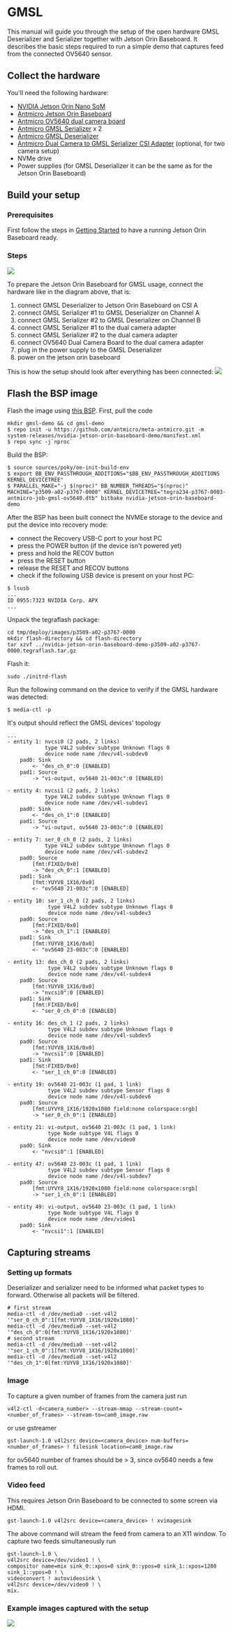 # GMSL
This manual will guide you through the setup of the open hardware GMSL Deserializer and Serializer together with Jetson Orin Baseboard.
It describes the basic steps required to run a simple demo that captures feed from the connected OV5640 sensor.

## Collect the hardware
You'll need the following hardware:
* [NVIDIA Jetson Orin Nano SoM](https://www.nvidia.com/en-us/autonomous-machines/embedded-systems/jetson-orin/)
* [Antmicro Jetson Orin Baseboard](https://github.com/antmicro/jetson-nano-baseboard)
* [Antmicro OV5640 dual camera board](https://github.com/antmicro/ov5640-dual-camera-board)
* [Antmicro GMSL Serializer](https://github.com/antmicro/gmsl-serializer) x 2
* [Antmicro GMSL Deserializer](https://github.com/antmicro/gmsl-deserializer)
* [Antmicro Dual Camera to GMSL Serializer CSI Adapter](https://github.com/antmicro/dual-gmsl-serializer-adapter) (optional, for two camera setup)
* NVMe drive
* Power supplies (for GMSL Deserializer it can be the same as for the Jetson Orin Baseboard)

## Build your setup

### Prerequisites
First follow the steps in [Getting Started](./getting_started.md) to have a running Jetson Orin Baseboard ready.

### Steps
![](img/gmsl_hardware_topology.png)

To prepare the Jetson Orin Baseboard for GMSL usage, connect the hardware like in the diagram above, that is:
1. connect GMSL Deserializer to Jetson Orin Baseboard on CSI A
2. connect GMSL Serializer #1 to GMSL Deserializer on Channel A
3. connect GMSL Serializer #2 to GMSL Deserializer on Channel B
4. connect GMSL Serializer #1 to the dual camera adapter
5. connect GMSL Serializer #2 to the dual camera adapter
6. connect OV5640 Dual Camera Board to the dual camera adapter
7. plug in the power supply to the GMSL Deserializer
8. power on the jetson orin baseboard

This is how the setup should look after everything has been connected:
![](img/gmsl_hardware_connected.png)

## Flash the BSP image
Flash the image using [this BSP](https://github.com/antmicro/meta-antmicro/tree/master/system-releases/nvidia-jetson-orin-baseboard-demo). First, pull the code
```
mkdir gmsl-demo && cd gmsl-demo
$ repo init -u https://github.com/antmicro/meta-antmicro.git -m system-releases/nvidia-jetson-orin-baseboard-demo/manifest.xml
$ repo sync -j`nproc`
```
Build the BSP:
```
$ source sources/poky/oe-init-build-env
$ export BB_ENV_PASSTHROUGH_ADDITIONS="$BB_ENV_PASSTHROUGH_ADDITIONS KERNEL_DEVICETREE"
$ PARALLEL_MAKE="-j $(nproc)" BB_NUMBER_THREADS="$(nproc)" MACHINE="p3509-a02-p3767-0000" KERNEL_DEVICETREE="tegra234-p3767-0003-antmicro-job-gmsl-ov5640.dtb" bitbake nvidia-jetson-orin-baseboard-demo
```
After the BSP has been built connect the NVMEe storage to the device and put the device into recovery mode:
* connect the Recovery USB-C port to your host PC
* press the POWER button (if the device isn't powered yet)
* press and hold the RECOV button
* press the RESET button
* release the RESET and RECOV buttons
* check if the following USB device is present on your host PC:
```
$ lsusb
...
ID 0955:7323 NVIDIA Corp. APX
...
```
Unpack the tegraflash package:
```
cd tmp/deploy/images/p3509-a02-p3767-0000
mkdir flash-directory && cd flash-directory
tar xzvf ../nvidia-jetson-orin-baseboard-demo-p3509-a02-p3767-0000.tegraflash.tar.gz
```
Flash it:
```
sudo ./initrd-flash
```

Run the following command on the device to verify if the GMSL hardware was detected:
```
$ media-ctl -p
```
It's output should reflect the GMSL devices' topology
```
...
- entity 1: nvcsi0 (2 pads, 2 links)
            type V4L2 subdev subtype Unknown flags 0
            device node name /dev/v4l-subdev0
	pad0: Sink
		<- "des_ch_0":0 [ENABLED]
	pad1: Source
		-> "vi-output, ov5640 21-003c":0 [ENABLED]

- entity 4: nvcsi1 (2 pads, 2 links)
            type V4L2 subdev subtype Unknown flags 0
            device node name /dev/v4l-subdev1
	pad0: Sink
		<- "des_ch_1":0 [ENABLED]
	pad1: Source
		-> "vi-output, ov5640 23-003c":0 [ENABLED]

- entity 7: ser_0_ch_0 (2 pads, 2 links)
            type V4L2 subdev subtype Unknown flags 0
            device node name /dev/v4l-subdev2
	pad0: Source
		[fmt:FIXED/0x0]
		-> "des_ch_0":1 [ENABLED]
	pad1: Sink
		[fmt:YUYV8_1X16/0x0]
		<- "ov5640 21-003c":0 [ENABLED]

- entity 10: ser_1_ch_0 (2 pads, 2 links)
             type V4L2 subdev subtype Unknown flags 0
             device node name /dev/v4l-subdev3
	pad0: Source
		[fmt:FIXED/0x0]
		-> "des_ch_1":1 [ENABLED]
	pad1: Sink
		[fmt:YUYV8_1X16/0x0]
		<- "ov5640 23-003c":0 [ENABLED]

- entity 13: des_ch_0 (2 pads, 2 links)
             type V4L2 subdev subtype Unknown flags 0
             device node name /dev/v4l-subdev4
	pad0: Source
		[fmt:YUYV8_1X16/0x0]
		-> "nvcsi0":0 [ENABLED]
	pad1: Sink
		[fmt:FIXED/0x0]
		<- "ser_0_ch_0":0 [ENABLED]

- entity 16: des_ch_1 (2 pads, 2 links)
             type V4L2 subdev subtype Unknown flags 0
             device node name /dev/v4l-subdev5
	pad0: Source
		[fmt:YUYV8_1X16/0x0]
		-> "nvcsi1":0 [ENABLED]
	pad1: Sink
		[fmt:FIXED/0x0]
		<- "ser_1_ch_0":0 [ENABLED]

- entity 19: ov5640 21-003c (1 pad, 1 link)
             type V4L2 subdev subtype Sensor flags 0
             device node name /dev/v4l-subdev6
	pad0: Source
		[fmt:UYVY8_1X16/1920x1080 field:none colorspace:srgb]
		-> "ser_0_ch_0":1 [ENABLED]

- entity 21: vi-output, ov5640 21-003c (1 pad, 1 link)
             type Node subtype V4L flags 0
             device node name /dev/video0
	pad0: Sink
		<- "nvcsi0":1 [ENABLED]

- entity 47: ov5640 23-003c (1 pad, 1 link)
             type V4L2 subdev subtype Sensor flags 0
             device node name /dev/v4l-subdev7
	pad0: Source
		[fmt:UYVY8_1X16/1920x1080 field:none colorspace:srgb]
		-> "ser_1_ch_0":1 [ENABLED]

- entity 49: vi-output, ov5640 23-003c (1 pad, 1 link)
             type Node subtype V4L flags 0
             device node name /dev/video1
	pad0: Sink
		<- "nvcsi1":1 [ENABLED]
```

## Capturing streams
### Setting up formats
Deserializer and serializer need to be informed what packet types to forward. Otherwise all packets will be filtered.
```
# first stream
media-ctl -d /dev/media0 --set-v4l2 '"ser_0_ch_0":1[fmt:YUYV8_1X16/1920x1080]'
media-ctl -d /dev/media0 --set-v4l2 '"des_ch_0":0[fmt:YUYV8_1X16/1920x1080]'
# second stream
media-ctl -d /dev/media0 --set-v4l2 '"ser_1_ch_0":1[fmt:YUYV8_1X16/1920x1080]'
media-ctl -d /dev/media0 --set-v4l2 '"des_ch_1":0[fmt:YUYV8_1X16/1920x1080]'
```
### Image
To capture a given number of frames from the camera just run
```
v4l2-ctl -d<camera_number> --stream-mmap --stream-count=<number_of_frames> --stream-to=cam0_image.raw
```
or use gstreamer
```
gst-launch-1.0 v4l2src device=<camera_device> num-buffers=<number_of_frames> ! filesink location=cam0_image.raw
```
for ov5640 number of frames should be > 3, since ov5640 needs a few frames to roll out.

### Video feed
This requires Jetson Orin Baseboard to be connected to some screen via HDMI.
```
gst-launch-1.0 v4l2src device=<camera_device> ! xvimagesink
```
The above command will stream the feed from camera to an X11 window. To capture two feeds simultaneously run
```
gst-launch-1.0 \
v4l2src device=/dev/video1 ! \
compositor name=mix sink_0::xpos=0 sink_0::ypos=0 sink_1::xpos=1280 sink_1::ypos=0 ! \
videoconvert ! autovideosink \
v4l2src device=/dev/video0 ! \
mix.
```

### Example images captured with the setup
![](img/gmsl_demo.png)
